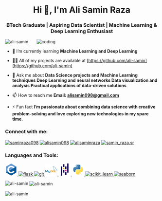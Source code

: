 <h1 align="center">Hi 👋, I'm Ali Samin Raza</h1>
<h3 align="center">BTech Graduate | Aspiring Data Scientist | Machine Learning & Deep Learning Enthusiast</h3>

<img align="right" alt="coding" width="400" src="https://miro.medium.com/v2/resize:fit:679/1*oUAAR9fnsmpstFhqmZZ55g.gif">

<p align="left"> <img src="https://komarev.com/ghpvc/?username=ali-samin&label=Profile%20views&color=0e75b6&style=flat" alt="ali-samin" /> </p>

- 🌱 I’m currently learning **Machine Learning and Deep Learning**

- 👨‍💻 All of my projects are available at [https://github.com/ali-samin](https://github.com/ali-samin)

- 💬 Ask me about **Data Science projects and Machine Learning techniques Deep Learning and neural networks Data visualization and analysis Practical applications of data-driven solutions**

- 📫 How to reach me **Email: alisamin098@gmail.com**

- ⚡ Fun fact **I’m passionate about combining data science with creative problem-solving and love exploring new technologies in my spare time.**

<h3 align="left">Connect with me:</h3>
<p align="left">
<a href="https://twitter.com/saminraza098" target="blank"><img align="center" src="https://raw.githubusercontent.com/rahuldkjain/github-profile-readme-generator/master/src/images/icons/Social/twitter.svg" alt="saminraza098" height="30" width="40" /></a>
<a href="https://linkedin.com/in/alisamin098" target="blank"><img align="center" src="https://raw.githubusercontent.com/rahuldkjain/github-profile-readme-generator/master/src/images/icons/Social/linked-in-alt.svg" alt="alisamin098" height="30" width="40" /></a>
<a href="https://kaggle.com/alisaminraza" target="blank"><img align="center" src="https://raw.githubusercontent.com/rahuldkjain/github-profile-readme-generator/master/src/images/icons/Social/kaggle.svg" alt="alisaminraza" height="30" width="40" /></a>
<a href="https://instagram.com/samin_raza.sr" target="blank"><img align="center" src="https://raw.githubusercontent.com/rahuldkjain/github-profile-readme-generator/master/src/images/icons/Social/instagram.svg" alt="samin_raza.sr" height="30" width="40" /></a>
</p>

<h3 align="left">Languages and Tools:</h3>
<p align="left"> <a href="https://www.cprogramming.com/" target="_blank" rel="noreferrer"> <img src="https://raw.githubusercontent.com/devicons/devicon/master/icons/c/c-original.svg" alt="c" width="40" height="40"/> </a> <a href="https://flask.palletsprojects.com/" target="_blank" rel="noreferrer"> <img src="https://www.vectorlogo.zone/logos/pocoo_flask/pocoo_flask-icon.svg" alt="flask" width="40" height="40"/> </a> <a href="https://git-scm.com/" target="_blank" rel="noreferrer"> <img src="https://www.vectorlogo.zone/logos/git-scm/git-scm-icon.svg" alt="git" width="40" height="40"/> </a> <a href="https://www.mysql.com/" target="_blank" rel="noreferrer"> <img src="https://raw.githubusercontent.com/devicons/devicon/master/icons/mysql/mysql-original-wordmark.svg" alt="mysql" width="40" height="40"/> </a> <a href="https://pandas.pydata.org/" target="_blank" rel="noreferrer"> <img src="https://raw.githubusercontent.com/devicons/devicon/2ae2a900d2f041da66e950e4d48052658d850630/icons/pandas/pandas-original.svg" alt="pandas" width="40" height="40"/> </a> <a href="https://www.python.org" target="_blank" rel="noreferrer"> <img src="https://raw.githubusercontent.com/devicons/devicon/master/icons/python/python-original.svg" alt="python" width="40" height="40"/> </a> <a href="https://scikit-learn.org/" target="_blank" rel="noreferrer"> <img src="https://upload.wikimedia.org/wikipedia/commons/0/05/Scikit_learn_logo_small.svg" alt="scikit_learn" width="40" height="40"/> </a> <a href="https://seaborn.pydata.org/" target="_blank" rel="noreferrer"> <img src="https://seaborn.pydata.org/_images/logo-mark-lightbg.svg" alt="seaborn" width="40" height="40"/> </a> </p>

<p><img align="left" src="https://github-readme-stats.vercel.app/api/top-langs?username=ali-samin&show_icons=true&locale=en&layout=compact" alt="ali-samin" /></p>

<p>&nbsp;<img align="center" src="https://github-readme-stats.vercel.app/api?username=ali-samin&show_icons=true&locale=en" alt="ali-samin" /></p>

<p><img align="center" src="https://github-readme-streak-stats.herokuapp.com/?user=ali-samin&" alt="ali-samin" /></p>
